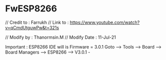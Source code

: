 # FwESP8266
// Credit to : Farrukh // Link to : https://www.youtube.com/watch?v=qCmdUtguwPw&t=321s

// Modify by : Thanormsin.M // Modify Date : 11-Jul-21

Important : ESP8266 IDE will is Firmware = 3.0.1 
Goto --> Tools --> Board --> Board Managers --> ESP8266 --> V3.0.1 -
